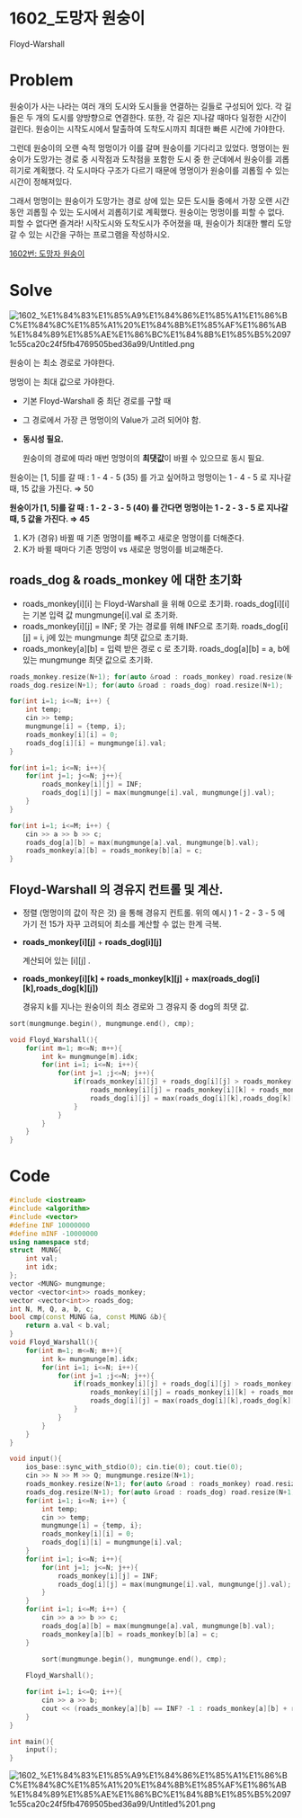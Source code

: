# 1602_도망자 원숭이

Floyd-Warshall  

# Problem

원숭이가 사는 나라는 여러 개의 도시와 도시들을 연결하는 길들로 구성되어 있다. 각 길들은 두 개의 도시를 양방향으로 연결한다. 또한, 각 길은 지나갈 때마다 일정한 시간이 걸린다. 원숭이는 시작도시에서 탈출하여 도착도시까지 최대한 빠른 시간에 가야한다.

그런데 원숭이의 오랜 숙적 멍멍이가 이를 갈며 원숭이를 기다리고 있었다. 멍멍이는 원숭이가 도망가는 경로 중 시작점과 도착점을 포함한 도시 중 한 군데에서 원숭이를 괴롭히기로 계획했다. 각 도시마다 구조가 다르기 때문에 멍멍이가 원숭이를 괴롭힐 수 있는 시간이 정해져있다.

그래서 멍멍이는 원숭이가 도망가는 경로 상에 있는 모든 도시들 중에서 가장 오랜 시간동안 괴롭힐 수 있는 도시에서 괴롭히기로 계획했다. 원숭이는 멍멍이를 피할 수 없다. 피할 수 없다면 즐겨라! 시작도시와 도착도시가 주어졌을 때, 원숭이가 최대한 빨리 도망갈 수 있는 시간을 구하는 프로그램을 작성하시오.

[1602번: 도망자 원숭이](https://www.acmicpc.net/problem/1602)

# Solve

![1602_%E1%84%83%E1%85%A9%E1%84%86%E1%85%A1%E1%86%BC%E1%84%8C%E1%85%A1%20%E1%84%8B%E1%85%AF%E1%86%AB%E1%84%89%E1%85%AE%E1%86%BC%E1%84%8B%E1%85%B5%20971c55ca20c24f5fb4769505bed36a99/Untitled.png](1602_%E1%84%83%E1%85%A9%E1%84%86%E1%85%A1%E1%86%BC%E1%84%8C%E1%85%A1%20%E1%84%8B%E1%85%AF%E1%86%AB%E1%84%89%E1%85%AE%E1%86%BC%E1%84%8B%E1%85%B5%20971c55ca20c24f5fb4769505bed36a99/Untitled.png)

원숭이 는 최소 경로로 가야한다.

멍멍이 는 최대 값으로 가야한다.

- 기본 Floyd-Warshall 중 최단 경로를 구할 때
+ 그 경로에서 가장 큰 멍멍이의 Value가 고려 되어야 함.
- **동시성 필요.**

    원숭이의 경로에 따라 매번 멍멍이의 **최댓값**이 바뀔 수 있으므로 동시 필요.

원숭이는  [1, 5]를 갈 때 : 1 - 4 - 5 (35) 를 가고 싶어하고
멍멍이는   1 - 4 - 5 로 지나갈 때, 15 값을 가진다.  ⇒ 50

**원숭이가  [1, 5]를 갈 때 : 1 - 2 - 3 - 5 (40) 를 간다면
멍멍이는   1 - 2 - 3 - 5 로 지나갈 때, 5 값을 가진다. ⇒ 45**

1. K가 (경유) 바뀔 때 기존 멍멍이를 빼주고 새로운 멍멍이를 더해준다.
2. K가 바뀔 때마다 기존 멍멍이 vs 새로운 멍멍이를 비교해준다.

## roads_dog & roads_monkey 에 대한 초기화

- roads_monkey[i][i] 는 Floyd-Warshall 을 위해 0으로 초기화.
roads_dog[i][i] 는 기본 입력 값 mungmunge[i].val 로 초기화.
- roads_monkey[i][j] = INF;  못 가는 경로를 위해 INF으로 초기화.
roads_dog[i][j] = i, j에 있는 mungmunge 최댓 값으로 초기화.
- roads_monkey[a][b] = 입력 받은 경로 c 로 초기화.
roads_dog[a][b] = a, b에 있는 mungmunge 최댓 값으로 초기화.

```cpp
roads_monkey.resize(N+1); for(auto &road : roads_monkey) road.resize(N+1);
roads_dog.resize(N+1); for(auto &road : roads_dog) road.resize(N+1);

for(int i=1; i<=N; i++) {
    int temp;
    cin >> temp;
    mungmunge[i] = {temp, i};
    roads_monkey[i][i] = 0;
    roads_dog[i][i] = mungmunge[i].val;
}

for(int i=1; i<=N; i++){
    for(int j=1; j<=N; j++){
        roads_monkey[i][j] = INF;
        roads_dog[i][j] = max(mungmunge[i].val, mungmunge[j].val);
    }
}

for(int i=1; i<=M; i++) {
    cin >> a >> b >> c;
    roads_dog[a][b] = max(mungmunge[a].val, mungmunge[b].val);
    roads_monkey[a][b] = roads_monkey[b][a] = c;
}

```

## Floyd-Warshall 의 경유지 컨트롤 및 계산.

- 정렬 (멍멍이의 값이 작은 것) 을 통해 경유지 컨트롤.
위의 예시 ) 1 - 2 - 3 - 5 에 가기 전 15가 자꾸 고려되어 최소를 계산할 수 없는 한계 극복.
- **roads_monkey[i][j]** + **roads_dog[i][j]**

    계산되어 있는 [i][j] .

- **roads_monkey[i][k] + roads_monkey[k][j]** + **max(roads_dog[i][k],roads_dog[k][j])**

    경유지 k를 지나는 원숭이의 최소 경로와 그 경유지 중 dog의 최댓 값.

```cpp
sort(mungmunge.begin(), mungmunge.end(), cmp);

void Floyd_Warshall(){
    for(int m=1; m<=N; m++){
        int k= mungmunge[m].idx;
        for(int i=1; i<=N; i++){
            for(int j=1 ;j<=N; j++){
                if(roads_monkey[i][j] + roads_dog[i][j] > roads_monkey[i][k] + roads_monkey[k][j] + max(roads_dog[i][k],roads_dog[k][j])){
                    roads_monkey[i][j] = roads_monkey[i][k] + roads_monkey[k][j];
                    roads_dog[i][j] = max(roads_dog[i][k],roads_dog[k][j]);
                }
            }
        }
    }
}
```

# Code

```cpp
#include <iostream>
#include <algorithm>
#include <vector>
#define INF 10000000
#define mINF -10000000
using namespace std;
struct  MUNG{
    int val;
    int idx;
};
vector <MUNG> mungmunge;
vector <vector<int>> roads_monkey;
vector <vector<int>> roads_dog;
int N, M, Q, a, b, c;
bool cmp(const MUNG &a, const MUNG &b){
    return a.val < b.val;
}
void Floyd_Warshall(){
    for(int m=1; m<=N; m++){
        int k= mungmunge[m].idx;
        for(int i=1; i<=N; i++){
            for(int j=1 ;j<=N; j++){
                if(roads_monkey[i][j] + roads_dog[i][j] > roads_monkey[i][k] + roads_monkey[k][j] + max(roads_dog[i][k],roads_dog[k][j])){
                    roads_monkey[i][j] = roads_monkey[i][k] + roads_monkey[k][j];
                    roads_dog[i][j] = max(roads_dog[i][k],roads_dog[k][j]);
                }
            }
        }
    }
}

void input(){
    ios_base::sync_with_stdio(0); cin.tie(0); cout.tie(0);
    cin >> N >> M >> Q; mungmunge.resize(N+1);
    roads_monkey.resize(N+1); for(auto &road : roads_monkey) road.resize(N+1);
    roads_dog.resize(N+1); for(auto &road : roads_dog) road.resize(N+1);
    for(int i=1; i<=N; i++) {
        int temp;
        cin >> temp;
        mungmunge[i] = {temp, i};
        roads_monkey[i][i] = 0;
        roads_dog[i][i] = mungmunge[i].val;
    }
    for(int i=1; i<=N; i++){
        for(int j=1; j<=N; j++){
            roads_monkey[i][j] = INF;
            roads_dog[i][j] = max(mungmunge[i].val, mungmunge[j].val);
        }
    }
    for(int i=1; i<=M; i++) {
        cin >> a >> b >> c;
        roads_dog[a][b] = max(mungmunge[a].val, mungmunge[b].val);
        roads_monkey[a][b] = roads_monkey[b][a] = c;
    }
    
		sort(mungmunge.begin(), mungmunge.end(), cmp);

    Floyd_Warshall();

    for(int i=1; i<=Q; i++){
        cin >> a >> b;
        cout << (roads_monkey[a][b] == INF? -1 : roads_monkey[a][b] + roads_dog[a][b])<<'\n';
    }
}

int main(){
    input();
}
```

![1602_%E1%84%83%E1%85%A9%E1%84%86%E1%85%A1%E1%86%BC%E1%84%8C%E1%85%A1%20%E1%84%8B%E1%85%AF%E1%86%AB%E1%84%89%E1%85%AE%E1%86%BC%E1%84%8B%E1%85%B5%20971c55ca20c24f5fb4769505bed36a99/Untitled%201.png](1602_%E1%84%83%E1%85%A9%E1%84%86%E1%85%A1%E1%86%BC%E1%84%8C%E1%85%A1%20%E1%84%8B%E1%85%AF%E1%86%AB%E1%84%89%E1%85%AE%E1%86%BC%E1%84%8B%E1%85%B5%20971c55ca20c24f5fb4769505bed36a99/Untitled%201.png)